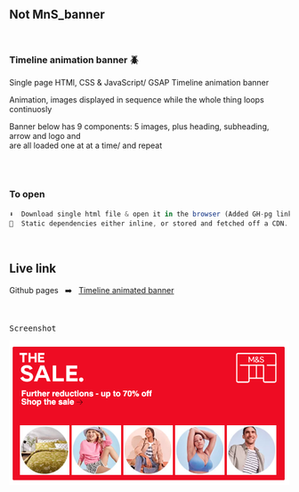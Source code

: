 <h2>Not MnS_banner</h2> 


<br />

<h3>Timeline animation banner  🪲 </h3>

Single page HTMl, CSS & JavaScript/ GSAP Timeline animation banner

Animation, images displayed in sequence while the whole thing loops continuosly 

Banner below has 9 components: 5 images, plus heading, subheading, arrow and logo and           
are all loaded one at at a time/ and repeat



<h2></h2>

<br />

<h3>To open</h3>


  ```js
⬇️  Download single html file & open it in the browser (Added GH-pg link below).  
 🥯  Static dependencies either inline, or stored and fetched off a CDN.
  ```

<br />


<h2>Live link</h2>


Github pages &nbsp;  ➡️    &nbsp;  [Timeline animated banner](https://stefan22.github.io/mns_banner/banner.html)


<br /> 


<kbd>Screenshot</kbd>

![banner](images/sale1.png)
